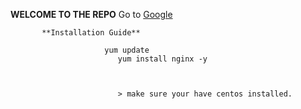 **WELCOME TO THE REPO** 
 Go to [Google](https://google.com)
        
	       **Installation Guide** 
	              
		                 yum update
				            yum install nginx -y
					           
						    

						    > make sure your have centos installed.
